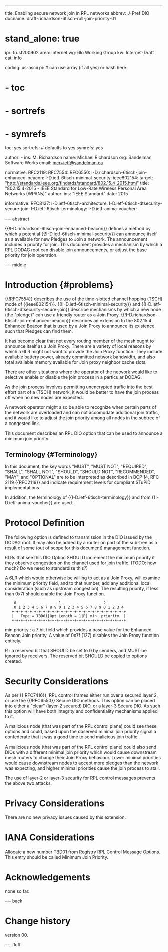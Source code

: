 ---
title: Enabling secure network join in RPL networks
abbrev: J-Pref DIO
docname: draft-richardson-6tisch-roll-join-priority-01

# stand_alone: true

ipr: trust200902
area: Internet
wg: 6lo Working Group
kw: Internet-Draft
cat: info

coding: us-ascii
pi:    # can use array (if all yes) or hash here
#  - toc
#  - sortrefs
#  - symrefs
  toc: yes
  sortrefs:   # defaults to yes
  symrefs: yes

author:
      -
        ins: M. Richardson
        name: Michael Richardson
        org: Sandelman Software Works
        email: mcr+ietf@sandelman.ca


normative:
  RFC2119:
  RFC7554:
  RFC6550:
  I-D.richardson-6tisch-join-enhanced-beacon:
  I-D.ietf-6tisch-minimal-security:
  ieee802154:
    target: "http://standards.ieee.org/findstds/standard/802.15.4-2015.html"
    title: "802.15.4-2015 - IEEE Standard for Low-Rate Wireless Personal Area Networks (WPANs)"
    author:
      ins: "IEEE Standard"
    date: 2015

informative:
  RFC8137:
  I-D.ietf-6tisch-architecture:
  I-D.ietf-6tisch-dtsecurity-secure-join:
  I-D.ietf-6tisch-terminology:
  I-D.ietf-anima-voucher:
  
--- abstract

{{!I-D.richardson-6tisch-join-enhanced-beacon}} defines a method by which a
potential {{!I-D.ietf-6tisch-minimal-security}} can announce itself as a
available for new Pledges to Join a network.  The announcement includes a
priority for join.   This document provides a mechanism by which a RPL DODAG
root can disable join announcements, or adjust the base priority for join
operation.

--- middle

# Introduction        {#problems}

{{!RFC7554}} describes the use of the time-slotted channel
hopping (TSCH) mode of {{ieee802154}}.
{{!I-D.ietf-6tisch-minimal-security}} and {{I-D.ietf-6tisch-dtsecurity-secure-join}} describe mechanisms by which a new node (the "pledge)" can use a
friendly router as a Join Proxy.
{{!I-D.richardson-6tisch-join-enhanced-beacon}} describes an extension to
the 802.15.4 Enhanced Beacon that is used by a Join Proxy to announce its
existence such that Pledges can find them.

It has become clear that not every routing member of the mesh ought to
announce itself as a Join Proxy.  There are a variety of local reasons by
which a 6LR might not want to provide the Join Proxy function.  They include
available battery power,  already committed network bandwidth, and also
total available memory available for Join proxy neighbor cache slots.

There are other situations where the operator of the network would like
to selective enable or disable the join process in a particular DODAG.

As the join process involves permitting unencrypted traffic into the best
effort part of a (TSCH) network,  it would be better to have the join process
off when no new nodes are expected.

A network operator might also be able to recognize when certain parts of
the network are overloaded and can not accomodate additional join traffic,
and it would like to adjust the join priority among all nodes in the subtree 
of a congested link.

This document describes an RPL DIO option that can be used to announce a 
minimum join priority.  

## Terminology          {#Terminology}

In this document, the key words "MUST", "MUST NOT", "REQUIRED",
"SHALL", "SHALL NOT", "SHOULD", "SHOULD NOT", "RECOMMENDED", "MAY",
and "OPTIONAL" are to be interpreted as described in BCP 14, RFC 2119
{{RFC2119}} and indicate requirement levels for compliant STuPiD
implementations.

In addition, the terminology of {{I-D.ietf-6tisch-terminology}} and
from {{I-D.ietf-anima-voucher}} are used.

# Protocol Definition

The following option is defined to transmission in the DIO issued by
the DODAG root.  It may also be added by a router on part of the sub-tree
as a result of some (out of scope for this document) management function.

6LRs that see this DIO Option SHOULD increment the minimum priority
if they observe congestion on the channel used for join traffic.
(TODO: how much? Do we need to standardize this?)

A 6LR which would otherwise be willing to act as a Join Proxy, will
examine the minimum priority field, and to that number, add any additional 
local consideration (such as upstream congestion).
The resulting priority, if less than 0x7f should enable the Join Proxy function.

        0                   1                   2         
        0 1 2 3 4 5 6 7 8 9 0 1 2 3 4 5 6 7 8 9 0 1 2 3 4 
       +-+-+-+-+-+-+-+-+-+-+-+-+-+-+-+-+-+-+-+-+-+-+-+-+-+
       |   Type = TBD01|Opt Length = 1|R| min. priority  |
       +-+-+-+-+-+-+-+-+-+-+-+-+-+-+-+-+-+-+-+-+-+-+-+-+-+

min.priority
: a 7 bit field which provides a base value for the Enhanced Beacon Join priority.  A value of 0x7f (127) disables the Join Proxy function entirely.

R
: a reserved bit that SHOULD be set to 0 by senders, and MUST be ignored by receivers.  The reserved bit SHOULD be copied to options created.

# Security Considerations

As per {{!RFC7416}}, RPL control frames either run over a secured layer 2,
or use the {{!RFC6550}} Secure DIO methods.  This option can be placed into
either a "clear" (layer-2 secured) DIO, or a layer-3 Secure DIO.  As such
this option will have both integrity and confidentiality mechanisms applied 
to it.

A malicious node (that was part of the RPL control plane) could see these 
options and could, based upon the observed minimal join priority signal a 
confederate that it was a good time to send malicious join traffic.

A malicious node (that was part of the RPL control plane) could also send 
DIOs with a different minimal join priority which would cause downstream 
mesh routers to change their Join Proxy behaviour.  Lower minimal priorities 
would cause downstream nodes to accept more pledges than the network was 
expecting, and higher minimal priorities cause the join process to stall.

The use of layer-2 or layer-3 security for RPL control messages prevents
the above two attacks.

# Privacy Considerations

There are no new privacy issues caused by this extension.

# IANA Considerations

Allocate a new number TBD01 from Registry RPL Control Message Options.
This entry should be called Minimum Join Priority.

# Acknowledgements

none so far.

--- back

# Change history

version 00.

--- fluff
